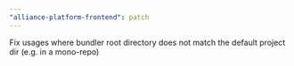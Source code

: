 ```yaml
---
"alliance-platform-frontend": patch
---
```


Fix usages where bundler root directory does not match the default project dir (e.g. in a mono-repo)
